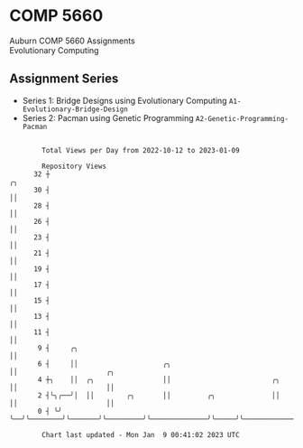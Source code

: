 # COMP 5660
Auburn COMP 5660 Assignments  
Evolutionary Computing

## Assignment Series
- Series 1: Bridge Designs using Evolutionary Computing `A1-Evolutionary-Bridge-Design`
- Series 2: Pacman using Genetic Programming `A2-Genetic-Programming-Pacman`

```

        Total Views per Day from 2022-10-12 to 2023-01-09

        Repository Views
      32 ┼                                                              ╭╮
      30 ┤                                                              ││
      28 ┤                                                              ││
      26 ┤                                                              ││
      23 ┤                                                              ││
      21 ┤                                                              ││
      19 ┤                                                              ││
      17 ┤                                                              ││
      15 ┤                                                              ││
      13 ┤                                                              ││
      11 ┤                                                              ││
       9 ┤     ╭╮                                                       ││
       6 ┤     ││                     ╭╮                                ││                      ╭╮
       4 ┼╮    ││  ╭╮                 ││                         ╭╮     ││                      ││
       2 ┤╰╮╭──╯│  ││        ╭╮       ││         ╭╮              ││     ││                      ││
       0 ┤ ╰╯   ╰──╯╰────────╯╰───────╯╰─────────╯╰──────────────╯╰─────╯╰──────────────────────╯╰─

        Chart last updated - Mon Jan  9 00:41:02 2023 UTC
        
```
